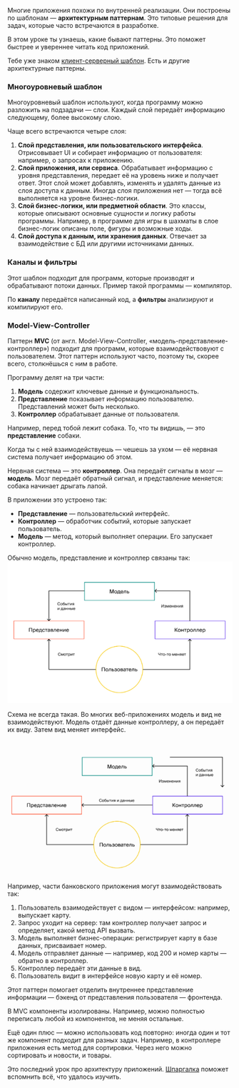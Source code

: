 Многие приложения похожи по внутренней реализации. Они построены по шаблонам — **архитектурным паттернам**. Это типовые решения для задач, которые часто встречаются в разработке.

В этом уроке ты узнаешь, какие бывают паттерны. Это поможет быстрее и увереннее читать код приложений.

Тебе уже знаком [клиент-серверный шаблон](https://practicum.yandex.ru/learn/qa-automation-engineer-java-extended/courses/79811bd6-9e45-40f6-9d8d-81a560f522c3/sprints/283467/topics/4052ff79-7096-47e1-9b54-2f88fb0a7528/lessons/1221c511-c6c1-4811-b03f-6e63216f0b54/). Есть и другие архитектурные паттерны.


### Многоуровневый шаблон

Многоуровневый шаблон используют, когда программу можно разложить на подзадачи — слои. Каждый слой передаёт информацию следующему, более высокому слою.

Чаще всего встречаются четыре слоя:

1. **Слой представления, или пользовательского интерфейса**. Отрисовывает UI и собирает информацию от пользователя: например, о запросах к приложению.
2. **Слой приложения, или сервиса**. Обрабатывает информацию с уровня представления, передает её на уровень ниже и получает ответ. Этот слой может добавлять, изменять и удалять данные из слоя доступа к данным. Иногда слоя приложения нет — тогда всё выполняется на уровне бизнес-логики.
3. **Слой бизнес-логики, или предметной области**. Это классы, которые описывают основные сущности и логику работы программы. Например, в программе для игры в шахматы в слое бизнес-логик описаны поле, фигуры и возможные ходы.
4. **Слой доступа к данным, или хранения данных**. Отвечает за взаимодействие с БД или другими источниками данных.


### Каналы и фильтры

Этот шаблон подходит для программ, которые производят и обрабатывают потоки данных. Пример такой программы — компилятор.

По **каналу** передаётся написанный код, а **фильтры** анализируют и компилируют его.


### Model-View-Controller

Паттерн **MVC** (от англ. Model-View-Controller, «модель-представление-контроллер») подходит для программ, которые взаимодействовуют с пользователем. Этот паттерн используют часто, поэтому ты, скорее всего, столкнёшься с ним в работе.

Программу делят на три части:

1. **Модель** содержит ключевые данные и функциональность.
2. **Представление** показывает информацию пользователю. Представлений может быть несколько.
3. **Контроллер** обрабатывает данные от пользователя.

Например, перед тобой лежит собака. То, что ты видишь, — это **представление** собаки.

Когда ты с ней взаимодействуешь — чешешь за ухом — её нервная система получает информацию об этом.

Нервная система — это **контроллер**. Она передаёт сигналы в мозг — **модель**. Мозг передаёт обратный сигнал, и представление меняется: собака начинает дрыгать лапой.


В приложении это устроено так:

- **Представление** — пользовательский интерфейс.
- **Контроллер** — обработчик событий, которые запускает пользователь.
- **Модель** — метод, который выполняет операции. Его запускает контроллер.

Обычно модель, представление и контроллер связаны так:
![img_1.png](img%2Fimg_1.png)

Схема не всегда такая. Во многих веб-приложениях модель и вид не взаимодействуют. Модель отдаёт данные контроллеру, а он передаёт их виду. Затем вид меняет интерфейс.
![img_2.png](img%2Fimg_2.png)

Например, части банковского приложения могут взаимодействовать так:

1. Пользователь взаимодействует с видом — интерфейсом: например, выпускает карту.
2. Запрос уходит на сервер: там контроллер получает запрос и определяет, какой метод API вызвать.
3. Модель выполняет бизнес-операции: регистрирует карту в базе данных, присваивает номер.
4. Модель отправляет данные — например, код 200 и номер карты — обратно в контроллер.
5. Контроллер передаёт эти данные в вид.
6. Пользователь видит в интерфейсе новую карту и её номер.


Этот паттерн помогает отделить внутреннее представление информации — бэкенд от представления пользователя — фронтенда.

В MVC компоненты изолированы. Например, можно полностью переписать любой из компонентов, не меняя остальные.

Ещё один плюс — можно использовать код повторно: иногда один и тот же компонент подходит для разных задач. Например, в контроллере приложения есть метод для сортировки. Через него можно сортировать и новости, и товары.


Это последний урок про архитектуру приложений. [Шпаргалка](https://code.s3.yandex.net/qa-automation-engineer/java/track2/cheatsheets/sprint8/architecture_cheatsheet.pdf) поможет вспомнить всё, что удалось изучить.